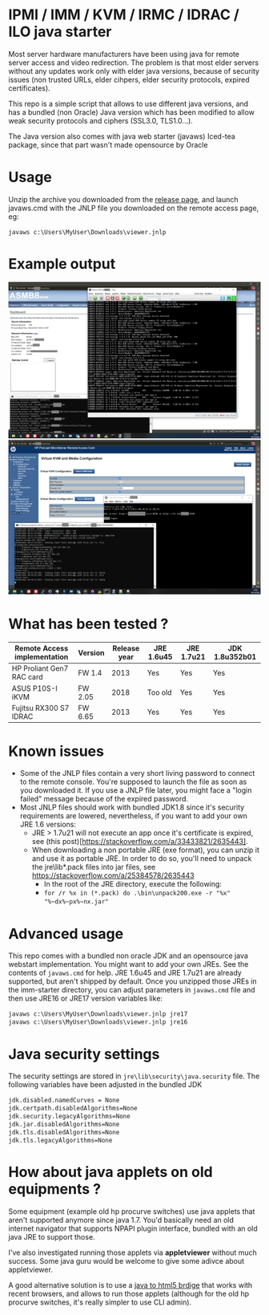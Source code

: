 # IPMI / IMM / KVM / IRMC / IDRAC / ILO java starter

Most server hardware manufacturers have been using java for remote server access and video redirection.
The problem is that most elder servers without any updates work only with elder java versions, because of security issues (non trusted URLs, elder cihpers, elder security protocols, expired certificates).

This repo is a simple script that allows to use different java versions, and has a bundled (non Oracle) Java version which has been modified to allow weak security protocols and ciphers (SSL3.0, TLS1.0...).

The Java version also comes with java web starter (javaws) Iced-tea package, since that part wasn't made opensource by Oracle

# Usage

Unzip the archive you downloaded from the [release page](https://github.com/netinvent/ipmi-starter/releases), and launch javaws.cmd with the JNLP file you downloaded on the remote access page, eg:
```
javaws c:\Users\MyUser\Downloads\viewer.jnlp
```

# Example output

![image](images/asus_ikvm8.png)
![image](images/hp_rac.png)

# What has been tested ?

| Remote Access implementation | Version    | Release year | JRE 1.6u45 | JRE 1.7u21 | JDK 1.8u352b01 |
|------------------------------|------------|--------------|------------|------------|----------------| 
| HP Proliant Gen7 RAC card    | FW 1.4     | 2013         | Yes        | Yes        | Yes            |
| ASUS P10S-I iKVM             | FW 2.05    | 2018         | Too old    | Yes        | Yes            |
| Fujitsu RX300 S7 IDRAC       | FW 6.65    | 2013         | Yes        | Yes        | Yes            |

# Known issues

- Some of the JNLP files contain a very short living password to connect to the remote console. You're supposed to launch the file as soon as you downloaded it. If you use a JNLP file later, you might face a "login failed" message because of the expired password.
- Most JNLP files should work with bundled JDK1.8 since it's security requirements are lowered, nevertheless, if you want to add your own JRE 1.6 versions:
   - JRE > 1.7u21 will not execute an app once it's certificate is expired, see (this post)[https://stackoverflow.com/a/33433821/2635443].
   - When downloading a non portable JRE (exe format), you can unzip it and use it as portable JRE. In order to do so, you'll need to unpack the jre\lib\*.pack files into jar files, see https://stackoverflow.com/a/25384578/2635443
      - In the root of the JRE directory, execute the following:
      - `for /r %x in (*.pack) do .\bin\unpack200.exe -r "%x" "%~dx%~px%~nx.jar"`

# Advanced usage

This repo comes with a bundled non oracle JDK and an opensource java webstart implementation.
You might want to add your own JREs. See the contents of `javaws.cmd` for help. JRE 1.6u45 and JRE 1.7u21 are already supported, but aren't shipped by default.
Once you unzipped those JREs in the imm-starter directory, you can adjust parameters in `javaws.cmd` file and then use JRE16 or JRE17 version variables like:
```
javaws c:\Users\MyUser\Downloads\viewer.jnlp jre17
javaws c:\Users\MyUser\Downloads\viewer.jnlp jre16
```

# Java security settings

The security settings are stored in `jre\lib\security\java.security` file.
The following variables have been adjusted in the bundled JDK
```
jdk.disabled.namedCurves = None
jdk.certpath.disabledAlgorithms=None
jdk.security.legacyAlgorithms=None
jdk.jar.disabledAlgorithms=None
jdk.tls.disabledAlgorithms=None
jdk.tls.legacyAlgorithms=None
```


# How about java applets on old equipments ?

Some equipment (example old hp procurve switches) use java applets that aren't supported anymore since java 1.7.
You'd basically need an old internet navigator that supports NPAPI plugin interface, bundled with an old java JRE to support those.

I've also investigated running those applets via **appletviewer** without much success.
Some java guru would be welcome to give some adivce about appletviewer.

A good alternative solution is to use a [java to html5 brdige](https://leaningtech.com/cheerpj-applet-runner/) that works with recent browsers, and allows to run those applets (although for the old hp procurve switches, it's really simpler to use CLI admin).

